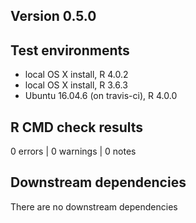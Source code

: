 ## Version 0.5.0

## Test environments

* local OS X install, R 4.0.2
* local OS X install, R 3.6.3
* Ubuntu 16.04.6 (on travis-ci), R 4.0.0

## R CMD check results

0 errors | 0 warnings | 0 notes

## Downstream dependencies

There are no downstream dependencies



